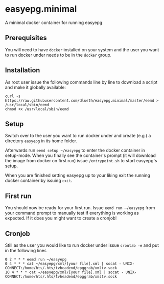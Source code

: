 # easyepg.minimal
A minimal docker container for running easyepg

## Prerequisites
You will need to have `docker` installed on your system and the user you want to run docker under needs to be in the `docker` group.

## Installation
As root user issue the following commands line by line to download a script and make it globally available:

``` 
curl -s https://raw.githubusercontent.com/dlueth/easyepg.minimal/master/eemd > /usr/local/sbin/eemd
chmod +x /usr/local/sbin/eemd
```

## Setup
Switch over to the user you want to run docker under and create (e.g.) a directory `easyepg` in its home folder.

Afterwards run `eemd setup ~/easyepg` to enter the docker container in setup-mode. When you finally see the container's prompt (it will download the image from docker on first run) issue `/entrypoint.sh` to start easyepg's setup.

When you are finished setting easyepg up to your liking exit the running docker container by issuing `exit`.

## First run
You should now be ready for your first run. Issue `eemd run ~/easyepg` from your command prompt to manually test if everything is working as expected. If it does you might want to create a cronjob!

## Cronjob
Still as the user you would like to run docker under issue `crontab -e` and put in the following lines

```
0 2 * * * eemd run ~/easyepg
0 4 * * * cat ~/easyepg/xml/[your file].xml | socat - UNIX-CONNECT:/home/hts/.hts/tvheadend/epggrab/xmltv.sock
10 4 * * * cat ~/easyepg/xml/[your file].xml | socat - UNIX-CONNECT:/home/hts/.hts/tvheadend/epggrab/xmltv.sock
```
